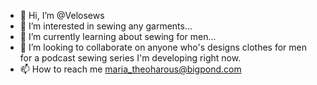 - 👋 Hi, I’m @Velosews
- 👀 I’m interested in sewing any garments...
- 🌱 I’m currently learning about sewing for men...
- 💞️ I’m looking to collaborate on anyone who's designs clothes for men for a podcast sewing series I'm developing right now.
- 📫 How to reach me maria_theoharous@bigpond.com

<!---
Velosews/Velosews is a ✨ special ✨ repository because its `README.md` (this file) appears on your GitHub profile.
You can click the Preview link to take a look at your changes.
--->
